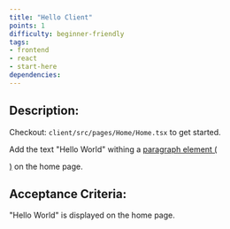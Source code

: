 ```yaml
---
title: "Hello Client"
points: 1
difficulty: beginner-friendly
tags: 
- frontend
- react
- start-here
dependencies:
---
```


## Description:

Checkout: `client/src/pages/Home/Home.tsx` to get started.

Add the text "Hello World" withing a [paragraph element (<p>)](https://developer.mozilla.org/en-US/docs/Web/HTML/Element/p) on the home page.

## Acceptance Criteria:

"Hello World" is displayed on the home page.

